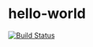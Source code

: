 # hello-world
[![Build Status](https://travis-ci.org/rmit-s3621713-nathan-tse/hello-world.svg?branch=master)](https://travis-ci.org/rmit-s3621713-nathan-tse/hello-world)
